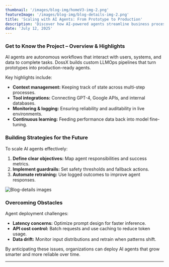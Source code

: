 ```yaml
---
thumbnail: '/images/blog-img/homeV3-img-2.png'
featureImage: '/images/blog-img/blog-details-img-2.png'
title: 'Scaling with AI Agents: From Prototype to Production'
description: 'Discover how AI-powered agents streamline business processes and deliver consistent results at scale.'
date: 'July 12, 2025'
---
```


### Get to Know the Project – Overview & Highlights

AI agents are autonomous workflows that interact with users, systems, and data to complete tasks. DossX builds custom LLMOps pipelines that turn prototypes into production-ready agents.

Key highlights include:

- **Context management:** Keeping track of state across multi-step processes.  
- **Tool integrations:** Connecting GPT-4, Google APIs, and internal databases.  
- **Monitoring & logging:** Ensuring reliability and auditability in live environments.  
- **Continuous learning:** Feeding performance data back into model fine-tuning.

### Building Strategies for the Future

To scale AI agents effectively:

1. **Define clear objectives:** Map agent responsibilities and success metrics.  
2. **Implement guardrails:** Set safety thresholds and fallback actions.  
3. **Automate retraining:** Use logged outcomes to improve agent responses.  

![Blog-details images](/images/services/services-details-img.png)

### Overcoming Obstacles

Agent deployment challenges:

- **Latency concerns:** Optimize prompt design for faster inference.  
- **API cost control:** Batch requests and use caching to reduce token usage.  
- **Data drift:** Monitor input distributions and retrain when patterns shift.  

By anticipating these issues, organizations can deploy AI agents that grow smarter and more reliable over time.

---
